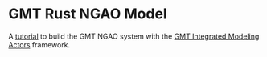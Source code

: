 # GMT Rust NGAO Model

A [tutorial](https://gmto-integrated-modeling.github.io/grsim-ngao/) to build the GMT NGAO system with the [GMT Integrated Modeling Actors](https://rconan.github.io/dos-actors) framework.


